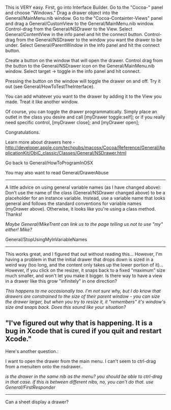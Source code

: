 

This is VERY easy.  First, go into Interface Builder.  Go to the "Cocoa-" panel and choose "Windows."  Drag a drawer object into the General/MainMenu.nib window.  Go to the "Cocoa-Containter-Views" panel and drag a General/CustomView to the General/MainMenu.nib window.  Control-drag from the General/NSDrawer to the View.  Select General/ContentView in the info panel and hit the connect button.  Control-drag from the General/NSDrawer to the window you want the drawer to be under.  Select General/ParentWindow in the info panel and hit the connect button.

Create a button on the window that will open the drawer.  Control drag from the button to the General/NSDrawer icon on the General/MainMenu.nib window.  Select target -> toggle in the info panel and hit connect.

Pressing the button on the window will toggle the drawer on and off.  Try it out (see General/HowToTestTheInterface).

You can add whatever you want to the drawer by adding it to the View you made.  Treat it like another window.

Of course, you can toggle the drawer programmatically. Simply place an outlet in the class you desire and call [myDrawer toggle:self]; or if you really need specific control, [myDrawer close]; and [myDrawer open];

Congratulations.

Learn more about drawers here - http://developer.apple.com/techpubs/macosx/Cocoa/Reference/General/ApplicationKit/ObjC_classic/Classes/General/NSDrawer.html

Go back to General/HowToProgramInOSX

You may also want to read General/DrawerAbuse

----

A little advice on using general variable names (as I have changed above): Don't use the name of the class (General/NSDrawer changed above) to be a placeholder for an instance variable. Instead, use a variable name that looks general and follows the standard conventions for variable names (myDrawer above). Otherwise, it looks like you're using a class method. Thanks!

*Maybe General/MikeTrent can link us to the page telling us not to use "my" either! Mike?*

General/StopUsingMyInVariableNames

----

This works great, and I figured that out without reading this... However, I'm having a problem in that the initial drawer that drops down is sized in a weird way (too long, and the content only takes up the lower portion of it)... However, if you click on the resizer, it snaps back to a fixed "maximum" size much smaller, and won't let you make it bigger.  Is there way to have a view in a drawer like this grow "infinitely" in one direction?

*This happens to me occasionally too. I'm not sure why, but I do know that drawers are constrained to the size of their parent window - you can size the drawer larger, but when you try to resize it, it "remembers" it's window's size and snaps back. Does this sound like your situation?*

"I've figured out why that is happening. It is a bug in Xcode that is cured if you quit and restart Xcode."
----

Here's another question.:


I want to open the drawer from the main menu. I can't seem to ctrl-drag from a menuitem onto the nsdrawer..

*is the drawer in the same nib as the menu? you should be able to ctrl-drag in that case. if this is between different nibs, no, you can't do that. use General/FirstResponder*

----

Can a sheet display a drawer?
